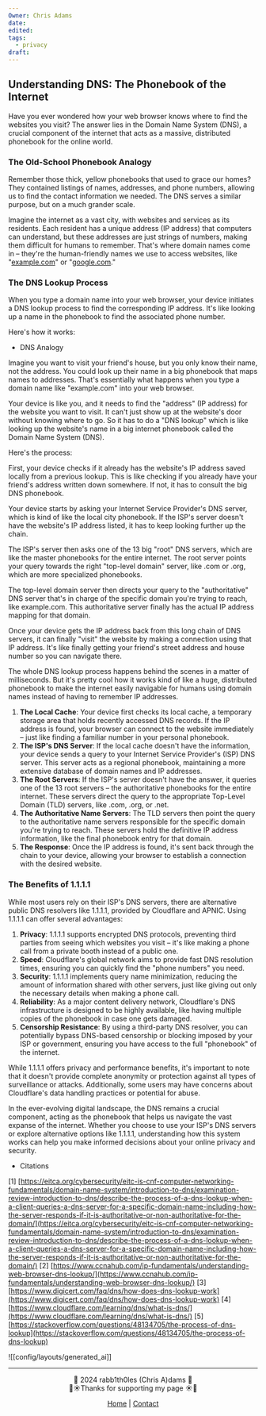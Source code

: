 ```yaml
---
Owner: Chris Adams
date: 
edited: 
tags:
  - privacy
draft:
---
```

## Understanding DNS: The Phonebook of the Internet

Have you ever wondered how your web browser knows where to find the websites you visit? The answer lies in the Domain Name System (DNS), a crucial component of the internet that acts as a massive, distributed phonebook for the online world.

### The Old-School Phonebook Analogy

Remember those thick, yellow phonebooks that used to grace our homes? They contained listings of names, addresses, and phone numbers, allowing us to find the contact information we needed. The DNS serves a similar purpose, but on a much grander scale.

Imagine the internet as a vast city, with websites and services as its residents. Each resident has a unique address (IP address) that computers can understand, but these addresses are just strings of numbers, making them difficult for humans to remember. That's where domain names come in – they're the human-friendly names we use to access websites, like "[example.com](http://example.com/)" or "[google.com](http://google.com/)."

### The DNS Lookup Process

When you type a domain name into your web browser, your device initiates a DNS lookup process to find the corresponding IP address. It's like looking up a name in the phonebook to find the associated phone number.

Here's how it works:

- DNS Analogy

Imagine you want to visit your friend's house, but you only know their name, not the address. You could look up their name in a big phonebook that maps names to addresses. That's essentially what happens when you type a domain name like "example.com" into your web browser.

Your device is like you, and it needs to find the "address" (IP address) for the website you want to visit. It can't just show up at the website's door without knowing where to go. So it has to do a "DNS lookup" which is like looking up the website's name in a big internet phonebook called the Domain Name System (DNS).

Here's the process:

First, your device checks if it already has the website's IP address saved locally from a previous lookup. This is like checking if you already have your friend's address written down somewhere. If not, it has to consult the big DNS phonebook.

Your device starts by asking your Internet Service Provider's DNS server, which is kind of like the local city phonebook. If the ISP's server doesn't have the website's IP address listed, it has to keep looking further up the chain.

The ISP's server then asks one of the 13 big "root" DNS servers, which are like the master phonebooks for the entire internet. The root server points your query towards the right "top-level domain" server, like .com or .org, which are more specialized phonebooks.

The top-level domain server then directs your query to the "authoritative" DNS server that's in charge of the specific domain you're trying to reach, like example.com. This authoritative server finally has the actual IP address mapping for that domain.

Once your device gets the IP address back from this long chain of DNS servers, it can finally "visit" the website by making a connection using that IP address. It's like finally getting your friend's street address and house number so you can navigate there.

The whole DNS lookup process happens behind the scenes in a matter of milliseconds. But it's pretty cool how it works kind of like a huge, distributed phonebook to make the internet easily navigable for humans using domain names instead of having to remember IP addresses.



1. **The Local Cache**: Your device first checks its local cache, a temporary storage area that holds recently accessed DNS records. If the IP address is found, your browser can connect to the website immediately – just like finding a familiar number in your personal phonebook.
2. **The ISP's DNS Server**: If the local cache doesn't have the information, your device sends a query to your Internet Service Provider's (ISP) DNS server. This server acts as a regional phonebook, maintaining a more extensive database of domain names and IP addresses.
3. **The Root Servers**: If the ISP's server doesn't have the answer, it queries one of the 13 root servers – the authoritative phonebooks for the entire internet. These servers direct the query to the appropriate Top-Level Domain (TLD) servers, like .com, .org, or .net.
4. **The Authoritative Name Servers**: The TLD servers then point the query to the authoritative name servers responsible for the specific domain you're trying to reach. These servers hold the definitive IP address information, like the final phonebook entry for that domain.
5. **The Response**: Once the IP address is found, it's sent back through the chain to your device, allowing your browser to establish a connection with the desired website.

### The Benefits of 1.1.1.1

While most users rely on their ISP's DNS servers, there are alternative public DNS resolvers like 1.1.1.1, provided by Cloudflare and APNIC. Using 1.1.1.1 can offer several advantages:

1. **Privacy**: 1.1.1.1 supports encrypted DNS protocols, preventing third parties from seeing which websites you visit – it's like making a phone call from a private booth instead of a public one.
2. **Speed**: Cloudflare's global network aims to provide fast DNS resolution times, ensuring you can quickly find the "phone numbers" you need.
3. **Security**: 1.1.1.1 implements query name minimization, reducing the amount of information shared with other servers, just like giving out only the necessary details when making a phone call.
4. **Reliability**: As a major content delivery network, Cloudflare's DNS infrastructure is designed to be highly available, like having multiple copies of the phonebook in case one gets damaged.
5. **Censorship Resistance**: By using a third-party DNS resolver, you can potentially bypass DNS-based censorship or blocking imposed by your ISP or government, ensuring you have access to the full "phonebook" of the internet.

While 1.1.1.1 offers privacy and performance benefits, it's important to note that it doesn't provide complete anonymity or protection against all types of surveillance or attacks. Additionally, some users may have concerns about Cloudflare's data handling practices or potential for abuse.

In the ever-evolving digital landscape, the DNS remains a crucial component, acting as the phonebook that helps us navigate the vast expanse of the internet. Whether you choose to use your ISP's DNS servers or explore alternative options like 1.1.1.1, understanding how this system works can help you make informed decisions about your online privacy and security.

- Citations

[1] [https://eitca.org/cybersecurity/eitc-is-cnf-computer-networking-fundamentals/domain-name-system/introduction-to-dns/examination-review-introduction-to-dns/describe-the-process-of-a-dns-lookup-when-a-client-queries-a-dns-server-for-a-specific-domain-name-including-how-the-server-responds-if-it-is-authoritative-or-non-authoritative-for-the-domain/](https://eitca.org/cybersecurity/eitc-is-cnf-computer-networking-fundamentals/domain-name-system/introduction-to-dns/examination-review-introduction-to-dns/describe-the-process-of-a-dns-lookup-when-a-client-queries-a-dns-server-for-a-specific-domain-name-including-how-the-server-responds-if-it-is-authoritative-or-non-authoritative-for-the-domain/)
[2] [https://www.ccnahub.com/ip-fundamentals/understanding-web-browser-dns-lookup/](https://www.ccnahub.com/ip-fundamentals/understanding-web-browser-dns-lookup/)
[3] [https://www.digicert.com/faq/dns/how-does-dns-lookup-work](https://www.digicert.com/faq/dns/how-does-dns-lookup-work)
[4] [https://www.cloudflare.com/learning/dns/what-is-dns/](https://www.cloudflare.com/learning/dns/what-is-dns/)
[5] [https://stackoverflow.com/questions/48134705/the-process-of-dns-lookup](https://stackoverflow.com/questions/48134705/the-process-of-dns-lookup)


![[config/layouts/generated_ai]]

---
<div style="text-align: center;">
	<div class="gradient-text">👾 2024 rabb1th0les (Chris A)dams 👾</div> 
	🌴☀Thanks for supporting my page ☀🌴
	<nav>
		<ul style="list-style: none; padding: 0;">
			<div style="text-align: center;">
				<li><a href="index.html">Home</a> | <a href="Contact.html">Contact</a></li>
			</div>
		</ul>
	</nav>	
</div>